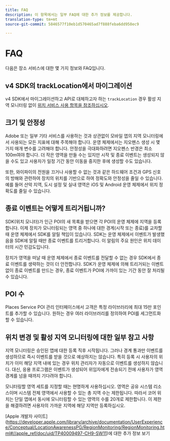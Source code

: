 ```yaml
---
title: FAQ
description: 이 항목에서는 일부 FAQ에 대한 추가 정보를 제공합니다.
translation-type: tm+mt
source-git-commit: 5846577f10eb1d570465ad7f888feba6dd958ec9

---
```



# FAQ

다음은 장소 서비스에 대한 몇 가지 정보와 FAQ입니다.

## v4 SDK의 trackLocation에서 마이그레이션

v4 SDK에서 마이그레이션하고 API로 대체하고자 하는 `trackLocation` 경우 활성 지역 모니터링 없이 [위치 서비스 사용 항목을 참조하십시오](use-places-without-active-monitoring.md).

## 크기 및 안정성

Adobe 또는 일부 기타 서비스를 사용하는 것과 상관없이 모바일 앱의 지역 모니터링에서 사용되는 모든 지표에 대해 주목해야 합니다. 운영 체제에서는 지오펜스 생성 시 몇 가지 매개 변수를 고려해야 합니다. 안정성을 극대화하려면 지오펜스 반경은 최소 100m여야 합니다. 더 작은 영역을 만들 수는 있지만 시작 및 종료 이벤트는 생성되지 않을 수도 있고 사용자가 일정 기간 동안 이동을 중지한 후에 생성할 수도 있습니다.

또한, 와이파이의 전원을 끄거나 사용할 수 없는 것과 같은 하드웨어 조건과 GPS 신호의 방해와 관련하여 장치의 위치를 기반으로 하여 정확도와 안정성을 줄일 수 있습니다. 예를 들어 산악 지역, 도시 설정 및 실내 영역은 iOS 및 Android 운영 체제에서 위치 정확도를 줄일 수 있습니다.

## 종료 이벤트는 어떻게 트리거됩니까?

SDK(위치 모니터)가 인근 POI의 새 목록을 받으면 각 POI의 운영 체제에 지역을 등록합니다. 이제 장치가 모니터링되는 영역 중 하나에 대한 경계(시작 또는 종료)를 교차할 때 운영 체제에서 SDK를 알릴 책임이 있습니다. SDK는 운영 체제에서 이벤트가 발생했음을 SDK에 알릴 때만 종료 이벤트를 트리거합니다. 이 알림의 주요 원인은 위치 데이터의 시간 민감도입니다.

장치가 영역을 떠날 때 운영 체제에서 종료 이벤트를 전달할 수 없는 경우 SDK에서 종료 이벤트를 생략하는 것이 더 안전합니다. SDK가 운영 체제에 의해 트리거되는 이벤트 없이 종료 이벤트를 만드는 경우, 종료 이벤트가 POI에 가까이 있는 기간 동안 잘 처리될 수 있습니다.

## POI 수

Places Service POI 관리 인터페이스에서 고객은 특정 라이브러리에 최대 15만 포인트를 추가할 수 있습니다. 원하는 경우 여러 라이브러리를 정의하여 POI를 세그먼트화할 수 있습니다.

## 위치 변경 및 활성 지역 모니터링에 대한 일부 참고 사항

지역 모니터링은 승인된 앱에 대한 등록 직후 시작됩니다. 그러나 경계 통과만 이벤트를 생성하므로 즉시 이벤트를 받을 것으로 예상하지는 않습니다. 특히 등록 시 사용자의 위치가 이미 해당 지역 내에 있는 경우 위치 관리자가 자동으로 이벤트를 생성하지 않습니다. 대신, 응용 프로그램은 이벤트가 생성되어 위임자에게 전송되기 전에 사용자가 영역 경계를 넘을 때까지 기다려야 합니다.

모니터링할 영역 세트를 지정할 때는 현명하게 사용하십시오. 영역은 공유 시스템 리소스이며 시스템 전체 영역에서 사용할 수 있는 총 지역 수는 제한됩니다. 따라서 코어 위치는 단일 앱에서 동시에 모니터링할 수 있는 영역의 수를 20개로 제한합니다. 이 제한을 해결하려면 사용자의 가까운 지역에 해당 지역만 등록하십시오.

[Apple 개발자 사이트] (https://developer.apple.com/library/archive/documentation/UserExperience/Conceptual/LocationAwarenessPG/RegionMonitoring/RegionMonitoring.html#//apple_ref/doc/uid/TP40009497-CH9-SW11)에 대한 추가 정보 보기
